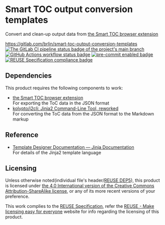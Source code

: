 # Smart TOC output conversion templates

Convert and clean-up output data from [the Smart TOC browser extension](https://github.com/FallenMax/smart-toc)

<https://gitlab.com/brlin/smart-toc-output-conversion-templates>  
[![The GitLab CI pipeline status badge of the project's `main` branch](https://gitlab.com/brlin/smart-toc-output-conversion-templates/badges/main/pipeline.svg?ignore_skipped=true "Click here to check out the comprehensive status of the GitLab CI pipelines")](https://gitlab.com/brlin/smart-toc-output-conversion-templates/-/pipelines) [![GitHub Actions workflow status badge](https://github.com/brlin/smart-toc-output-conversion-templates/actions/workflows/check-potential-problems.yml/badge.svg "GitHub Actions workflow status")](https://github.com/brlin/smart-toc-output-conversion-templates/actions/workflows/check-potential-problems.yml) [![pre-commit enabled badge](https://img.shields.io/badge/pre--commit-enabled-brightgreen?logo=pre-commit&logoColor=white "This project uses pre-commit to check potential problems")](https://pre-commit.com/) [![REUSE Specification compliance badge](https://api.reuse.software/badge/gitlab.com/brlin/smart-toc-output-conversion-templates "This project complies to the REUSE specification to decrease software licensing costs")](https://api.reuse.software/info/gitlab.com/brlin/smart-toc-output-conversion-templates)

## Dependencies

This product requires the following components to work:

* [the Smart TOC browser extension](https://github.com/FallenMax/smart-toc)  
  For exporting the ToC data in the JSON format
* [kolypto/j2cli: Jinja2 Command-Line Tool, reworked](https://github.com/kolypto/j2cli)  
  For converting the ToC data from the JSON format to the Markdown markup

## Reference

* [Template Designer Documentation — Jinja Documentation](https://jinja.palletsprojects.com/en/latest/templates/)  
  For details of the Jinja2 template language

## Licensing

Unless otherwise noted(individual file's header/[REUSE DEP5](.reuse/dep5)), this product is licensed under [the 4.0 International version of the Creative Commons Attribution-ShareAlike license](https://creativecommons.org/licenses/by-sa/4.0/), or any of its more recent versions of your preference.

This work complies to the [REUSE Specification](https://reuse.software/spec/), refer the [REUSE - Make licensing easy for everyone](https://reuse.software/) website for info regarding the licensing of this product.
